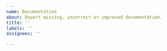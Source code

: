 ```yaml
---
name: Documentation
about: Report missing, incorrect or improved documentation.
title: ''
labels: ''
assignees: ''

---
```



